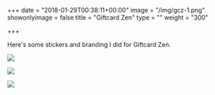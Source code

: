 +++
date = "2018-01-29T00:38:11+00:00"
image = "/img/gcz-1.png"
showonlyimage = false
title = "Giftcard Zen"
type = ""
weight = "300"

+++
<!--more-->
Here's some stickers and branding I did for Giftcard Zen.

![](/img/gcz-1.png)

![](/img/gcz-2.png)

![](/img/gcz-3.png)